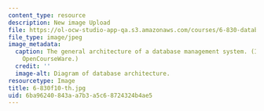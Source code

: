 ```yaml
---
content_type: resource
description: New image Upload
file: https://ol-ocw-studio-app-qa.s3.amazonaws.com/courses/6-830-database-systems-fall-2010/6ba96240843aa7b3a5c68724324b4ae5_6-830f10-th.jpg
file_type: image/jpeg
image_metadata:
  caption: The general architecture of a database management system. (Image by MIT
    OpenCourseWare.)
  credit: ''
  image-alt: Diagram of database architecture.
resourcetype: Image
title: 6-830f10-th.jpg
uid: 6ba96240-843a-a7b3-a5c6-8724324b4ae5
---
```


